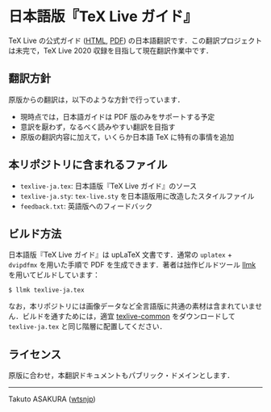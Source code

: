 # 日本語版『TeX Live ガイド』

TeX Live の公式ガイド ([HTML](https://www.tug.org/texlive/doc/texlive-en/texlive-en.html), [PDF](https://www.tug.org/texlive/doc/texlive-en/texlive-en.pdf)) の日本語翻訳です．この翻訳プロジェクトは未完で，TeX Live 2020 収録を目指して現在翻訳作業中です．

## 翻訳方針

原版からの翻訳は，以下のような方針で行っています．

* 現時点では，日本語ガイドは PDF 版のみをサポートする予定
* 意訳を厭わず，なるべく読みやすい翻訳を目指す
* 原版の翻訳内容に加えて，いくらか日本語 TeX に特有の事情を追加

## 本リポジトリに含まれるファイル

* `texlive-ja.tex`: 日本語版『TeX Live ガイド』のソース
* `texlive-ja.sty`: `tex-live.sty` を日本語版用に改造したスタイルファイル
* `feedback.txt`: 英語版へのフィードバック

## ビルド方法

日本語版『TeX Live ガイド』は upLaTeX 文書です．通常の `uplatex` + `dvipdfmx` を用いた手順で PDF を生成できます．著者は拙作ビルドツール [llmk](https://github.com/wtsnjp/llmk) を用いてビルドしています：

```
$ llmk texlive-ja.tex
```

なお，本リポジトリには画像データなど全言語版に共通の素材は含まれていません．ビルドを通すためには，適宜 [texlive-common](https://www.tug.org/texlive/doc/texlive-common/) をダウンロードして  `texlive-ja.tex` と同じ階層に配置してください．

## ライセンス

原版に合わせ，本翻訳ドキュメントもパブリック・ドメインとします．

---

Takuto ASAKURA ([wtsnjp](https://twitter.com/wtsnjp))
